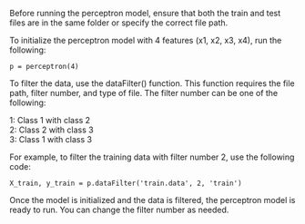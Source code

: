Before running the perceptron model, ensure that both the train and test files are in the same folder or specify the correct file path.

To initialize the perceptron model with 4 features (x1, x2, x3, x4), run the following:

`p = perceptron(4)`

To filter the data, use the dataFilter() function. This function requires the file path, filter number, and type of file. The filter number can be one of the following:

1: Class 1 with class 2\
2: Class 2 with class 3\
3: Class 1 with class 3

For example, to filter the training data with filter number 2, use the following code:

`X_train, y_train = p.dataFilter('train.data', 2, 'train')`

Once the model is initialized and the data is filtered, the perceptron model is ready to run. You can change the filter number as needed.
